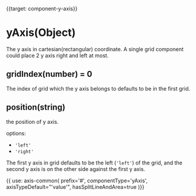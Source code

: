 
{{target: component-y-axis}}

# yAxis(Object)

The y axis in cartesian(rectangular) coordinate. A single grid component could place 2 y axis right and left at most. 

## gridIndex(number) = 0

The index of grid which the y axis belongs to defaults to be in the first grid.

## position(string)

the position of y axis.

options: 
+ `'left'`
+ `'right'`

The first y axis in grid defaults to be the left (`'left'`)  of the grid, and the second y axis is on the other side against the first y axis. 

{{ use: axis-common(
    prefix='#',
    componentType='yAxis',
    axisTypeDefault="'value'",
    hasSplitLineAndArea=true
)}}
